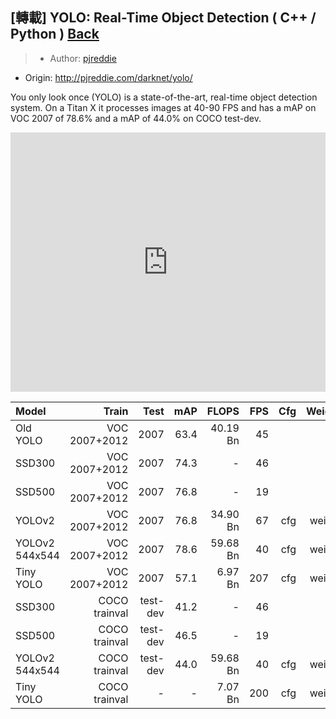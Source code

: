 ## [轉載] YOLO: Real-Time Object Detection ( C++ / Python ) [Back](./../post.md)

> - Author: [pjreddie](https://github.com/pjreddie)
- Origin: http://pjreddie.com/darknet/yolo/

You only look once (YOLO) is a state-of-the-art, real-time object detection system. On a Titan X it processes images at 40-90 FPS and has a mAP on VOC 2007 of 78.6% and a mAP of 44.0% on COCO test-dev.

<iframe width="100%" height="415" src="https://www.youtube.com/embed/VOC3huqHrss" frameborder="0" allowfullscreen=""></iframe>


Model|Train|Test|mAP|FLOPS|FPS|Cfg|Weights
:----|----:|---:|--:|----:|--:|--:|------:
Old YOLO|VOC 2007+2012|2007|63.4|40.19 Bn|45||link
SSD300|VOC 2007+2012|2007|74.3|-|46||link
SSD500|VOC 2007+2012|2007|76.8|-|19||link
YOLOv2|VOC 2007+2012|2007|76.8|34.90 Bn|67|cfg|weights
YOLOv2 544x544|VOC 2007+2012|2007|78.6|59.68 Bn|40|cfg|weights
Tiny YOLO|VOC 2007+2012|2007|57.1|6.97 Bn|207|cfg|weights
SSD300|COCO trainval|test-dev|41.2|-|46||link
SSD500|COCO trainval|test-dev|46.5|-|19||link
YOLOv2 544x544|COCO trainval|test-dev|44.0|59.68 Bn|40|cfg|weights
Tiny YOLO|COCO trainval|-|-|7.07 Bn|200|cfg|weights